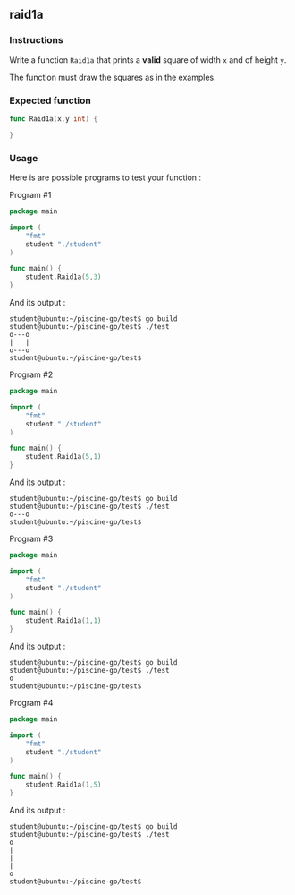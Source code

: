 ## raid1a

### Instructions

Write a function `Raid1a` that prints a **valid** square of width `x` and of height `y`.

The function must draw the squares as in the examples.

### Expected function

```go
func Raid1a(x,y int) {

}
```

### Usage

Here is are possible programs to test your function :

Program #1

```go
package main

import (
	"fmt"
	student "./student"
)

func main() {
	student.Raid1a(5,3)
}
```

And its output :

```console
student@ubuntu:~/piscine-go/test$ go build
student@ubuntu:~/piscine-go/test$ ./test
o---o
|   |
o---o
student@ubuntu:~/piscine-go/test$
```

Program #2

```go
package main

import (
	"fmt"
	student "./student"
)

func main() {
	student.Raid1a(5,1)
}
```

And its output :

```console
student@ubuntu:~/piscine-go/test$ go build
student@ubuntu:~/piscine-go/test$ ./test
o---o
student@ubuntu:~/piscine-go/test$
```

Program #3

```go
package main

import (
	"fmt"
	student "./student"
)

func main() {
	student.Raid1a(1,1)
}
```

And its output :

```console
student@ubuntu:~/piscine-go/test$ go build
student@ubuntu:~/piscine-go/test$ ./test
o
student@ubuntu:~/piscine-go/test$
```

Program #4

```go
package main

import (
	"fmt"
	student "./student"
)

func main() {
	student.Raid1a(1,5)
}
```

And its output :

```console
student@ubuntu:~/piscine-go/test$ go build
student@ubuntu:~/piscine-go/test$ ./test
o
|
|
|
o
student@ubuntu:~/piscine-go/test$
```
